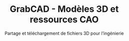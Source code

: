 ---
layout: documentation
hide_hero: false
hero_image: "image.png"
hero_darken: true
image: "image.png"
component_toc: true
doc_header: true
type: library
external_link: https://grabcad.com/library

title: GrabCAD - Modèles 3D et ressources CAO
subtitle: Partage et téléchargement de fichiers 3D pour l’ingénierie

---